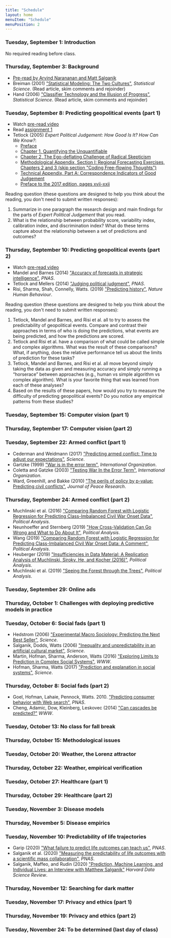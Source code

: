 ```yaml
---
title: "Schedule"
layout: home
menuItem: "Schedule"
menuPosition: 2
---
```


### Tuesday, September 1: Introduction

No required reading before class.

### Thursday, September 3: Background

- [Pre-read by Arvind Narananan and Matt Salganik]( https://msalganik.github.io/cos597E-soc555_f2020/class-materials/2020-09-03-background/limits-to-prediction-pre-read.pdf) <img src="https://msalganik.github.io/cos597E-soc555_f2020/images/open.png" style="height: 14px;" />
- Breiman (2001) ["Statistical Modeling: The Two Cultures"](https://projecteuclid.org/euclid.ss/1009213726), _Statistical Science_. (Read article, skim comments and rejoinder)
- Hand (2006) ["Classifier Technology and the Illusion of Progress"](https://projecteuclid.org/euclid.ss/1149600839), _Statistical Science_. (Read article, skim comments and rejoinder)

### Tuesday, September 8: Predicting geopolitical events (part 1)

- Watch [pre-read video](https://youtu.be/BSm_sPnI8DI)
- Read [assignment 1](https://msalganik.github.io/cos597E-soc555_f2020/assignments.html#assignment-1-forecasts-of-the-2020-us-election)
- Tetlock (2005) _Expert Political Judgement: How Good Is It? How Can We Know?_:
  - [Preface](https://www.jstor.org/stable/j.ctt7spbt.4)
  - [Chapter 1, Quantifying the Unquantifiable](https://www.jstor.org/stable/j.ctt7spbt.5)
  - [Chapter 2, The Ego-deflating Challenge of Radical Skepticism](https://www.jstor.org/stable/j.ctt7spbt.6)
  - [Methodological Appendix, Section I: Regional Forecasting Exercises, Chapters 2 and 3 (skip section "Coding Free-flowing Thoughts")](https://www.jstor.org/stable/j.ctt7spbt.13)
  - [Technical Appendix, Part A: Correspondence Indicators of Good Judgement](https://www.jstor.org/stable/j.ctt7spbt.14)
  - [Preface to the 2017 edition, pages xvii-xxii](https://www.jstor.org/stable/j.ctt1pk86s8.5)

Reading question (these questions are designed to help you think about the reading, you don't need to submit written responses):
1. Summarize in one paragraph the research design and main findings for the parts of _Expert Political Judgement_ that you read.
2. What is the relationship between probability score, variability index, calibration index, and discrimination index? What do these terms capture about the relationship between a set of predictions and outcomes?

### Thursday, September 10: Predicting geopolitical events (part 2)

- Watch [pre-read video](https://youtu.be/wMeXVE4Mdzk)
- Mandel and Barnes (2014) ["Accuracy of forecasts in strategic intelligence"](https://doi.org/10.1073/pnas.1406138111), _PNAS_.
- Tetlock and Mellers (2014) ["Judging political judgment"](https://www.pnas.org/content/111/32/11574), _PNAS_.
- Risi, Sharma, Shah, Connelly, Watts. (2019) ["Predicting history"](https://doi.org/10.1038/s41562-019-0620-8), _Nature Human Behaviour_.

Reading question (these questions are designed to help you think about the reading, you don't need to submit written responses):
1. Tetlock, Mandel and Barnes, and Risi et al. all to try to assess the predictability of geopolitical events. Compare and contrast their approaches in terms of who is doing the predictions, what events are being predicted, and how the predictions are scored.
2. Tetlock and Risi et al. have a comparison of what could be called simple and complex algorithms. What was the result of these comparisons?  What, if anything, does the relative performance tell us about the limits of prediction for these tasks?
3. Tetlock, Mandel and Barnes, and Risi et al. all move beyond simply taking the data as given and measuring accuracy and simply running a “horserace” between approaches (e.g., human vs simple algorithm vs complex algorithm). What is your favorite thing that was learned from each of these analyses?  
4. Based on the results of these papers, how would you try to measure the difficulty of predicting geopolitical events? Do you notice any empirical patterns from these studies?

### Tuesday, September 15: Computer vision (part 1)

### Thursday, September 17: Computer vision (part 2)

### Tuesday, September 22: Armed conflict (part 1)

- Cederman and Weidmann (2017) ["Predicting armed conflict: Time to adjust our expectations"](https://dx.doi.org/10.1126/science.aal4483), _Science_.
- Gartzke (1999) ["War is in the error term"](https://www.cambridge.org/core/journals/international-organization/article/war-is-in-the-error-term/45964C242DA8AFD93AFD2B1750FAF4D0), _International Organization_.
- Coletta and Gatzke (2003) ["Testing War In the Error Term"](https://doi.org/10.1017/S0020818303572083), _International Organization_.
- Ward, Greenhill, and Bakke (2010) ["The perils of policy by p-value: Predicting civil conflicts"](https://doi.org/10.1177/0022343309356491), _Journal of Peace Research_.

### Thursday, September 24: Armed conflict (part 2)

- Muchlinski et al. (2016) ["Comparing Random Forest with Logistic Regression for Predicting Class-Imbalanced Civil War Onset Data"](https://doi.org/10.1093/pan/mpv024), _Political Analysis_.
- Neunhoeffer and Sternberg (2019) ["How Cross-Validation Can Go Wrong and What to Do About It"](https://www.cambridge.org/core/journals/political-analysis/article/how-crossvalidation-can-go-wrong-and-what-to-do-about-it/CA8C4B470E27C99892AB978CE0A3AE29), _Political Analysis_.
- Wang (2019) ["Comparing Random Forest with Logistic Regression for Predicting Class-Imbalanced Civil War Onset Data: A Comment"](https://www.cambridge.org/core/journals/political-analysis/article/comparing-random-forest-with-logistic-regression-for-predicting-classimbalanced-civil-war-onset-data-a-comment/B62CC1DA390C58435004D4C5D56DBF71), _Political Analysis_.
- Heuberger (2019) ["Insufficiencies in Data Material: A Replication Analysis of Muchlinski, Siroky, He, and Kocher (2016)"](https://www.cambridge.org/core/journals/political-analysis/article/insufficiencies-in-data-material-a-replication-analysis-of-muchlinski-siroky-he-and-kocher-2016/DCFFD3F8F23604794ABE615F10C42FA4), _Political Analysis_.
- Muchlinski et al. (2019) ["Seeing the Forest through the Trees"](https://www.cambridge.org/core/journals/political-analysis/article/seeing-the-forest-through-the-trees/E717D15F10CC4F979EDC35C0CB9B55C1), _Political Analysis_.

### Tuesday, September 29: Online ads

### Thursday, October 1: Challenges with deploying predictive models in practice

### Tuesday, October 6: Social fads (part 1)

- Hedstrom (2006) ["Experimental Macro Sociology: Predicting the Next Best Seller"](http://dx.doi.org/10.1126/science.1124707), _Science_.
- Salganik, Dodds, Watts (2006) ["Inequality and unpredictability in an artificial cultural market"](https://dx.doi.org/10.1126/science.1121066), _Science_.
- Martin, Hofman, Sharma, Anderson, Watts (2016) ["Exploring Limits to Prediction in Complex Social Systems"](https://arxiv.org/abs/1602.01013), _WWW_.
- Hofman, Sharma, Watts (2017) ["Prediction and explanation in social systems"](https://dx.doi.org/10.1126/science.aal3856), _Science_.


### Thursday, October 8: Social fads (part 2)

- Goel, Hofman, Lahaie, Pennock, Watts. 2010. ["Predicting consumer behavior with Web search"](https://doi.org/10.1073/pnas.1005962107), _PNAS_.
- Cheng, Adamic, Dow, Kleinberg, Leskovec (2014) ["Can cascades be predicted?"](https://doi.org/10.1145/2566486.2567997) _WWW_.

### Tuesday, October 13: No class for fall break

### Thursday, October 15: Methodological issues

### Tuesday, October 20: Weather, the Lorenz attractor

### Thursday, October 22: Weather, empirical verification

### Tuesday, October 27: Healthcare (part 1)

### Thursday, October 29: Healthcare (part 2)

### Tuesday, November 3: Disease models

### Thursday, November 5: Disease empirics

### Tuesday, November 10: Predictability of life trajectories

- Garip (2020) ["What failure to predict life outcomes can teach us"](https://doi.org/10.1073/pnas.2003390117), _PNAS_.
- Salganik et al. (2020) ["Measuring the predictability of life outcomes with a scientific mass collaboration"](https://doi.org/10.1073/pnas.1915006117), _PNAS_.
- Salganik, Maffeo, and Rudin (2020) ["Prediction, Machine Learning, and Individual Lives: an Interview with Matthew Salganik"](https://doi.org/10.1162/99608f92.eecdfa4e) _Harvard Data Science Review_.


### Thursday, November 12: Searching for dark matter

### Tuesday, November 17: Privacy and ethics (part 1)

### Thursday, November 19: Privacy and ethics (part 2)

### Tuesday, November 24: To be determined (last day of class)
